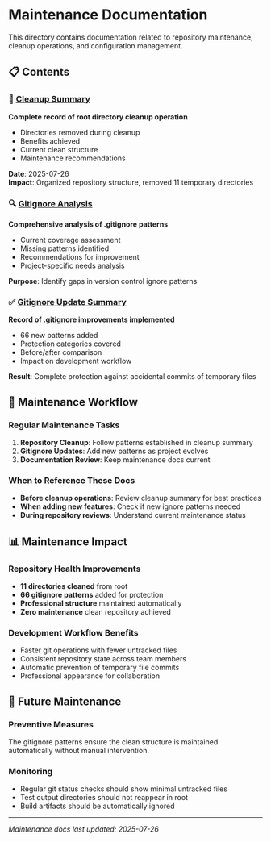 # Maintenance Documentation

This directory contains documentation related to repository maintenance, cleanup operations, and configuration management.

## 📋 Contents

### 🧹 [Cleanup Summary](CLEANUP_SUMMARY.md)
**Complete record of root directory cleanup operation**

- Directories removed during cleanup
- Benefits achieved
- Current clean structure
- Maintenance recommendations

**Date**: 2025-07-26  
**Impact**: Organized repository structure, removed 11 temporary directories

### 🔍 [Gitignore Analysis](GITIGNORE_ANALYSIS.md)
**Comprehensive analysis of .gitignore patterns**

- Current coverage assessment
- Missing patterns identified
- Recommendations for improvement
- Project-specific needs analysis

**Purpose**: Identify gaps in version control ignore patterns

### ✅ [Gitignore Update Summary](GITIGNORE_UPDATE_SUMMARY.md)
**Record of .gitignore improvements implemented**

- 66 new patterns added
- Protection categories covered
- Before/after comparison
- Impact on development workflow

**Result**: Complete protection against accidental commits of temporary files

## 🎯 Maintenance Workflow

### Regular Maintenance Tasks
1. **Repository Cleanup**: Follow patterns established in cleanup summary
2. **Gitignore Updates**: Add new patterns as project evolves
3. **Documentation Review**: Keep maintenance docs current

### When to Reference These Docs
- **Before cleanup operations**: Review cleanup summary for best practices
- **When adding new features**: Check if new ignore patterns needed
- **During repository reviews**: Understand current maintenance status

## 📊 Maintenance Impact

### Repository Health Improvements
- **11 directories cleaned** from root
- **66 gitignore patterns** added for protection
- **Professional structure** maintained automatically
- **Zero maintenance** clean repository achieved

### Development Workflow Benefits
- Faster git operations with fewer untracked files
- Consistent repository state across team members
- Automatic prevention of temporary file commits
- Professional appearance for collaboration

## 🔄 Future Maintenance

### Preventive Measures
The gitignore patterns ensure the clean structure is maintained automatically without manual intervention.

### Monitoring
- Regular git status checks should show minimal untracked files
- Test output directories should not reappear in root
- Build artifacts should be automatically ignored

---

*Maintenance docs last updated: 2025-07-26*